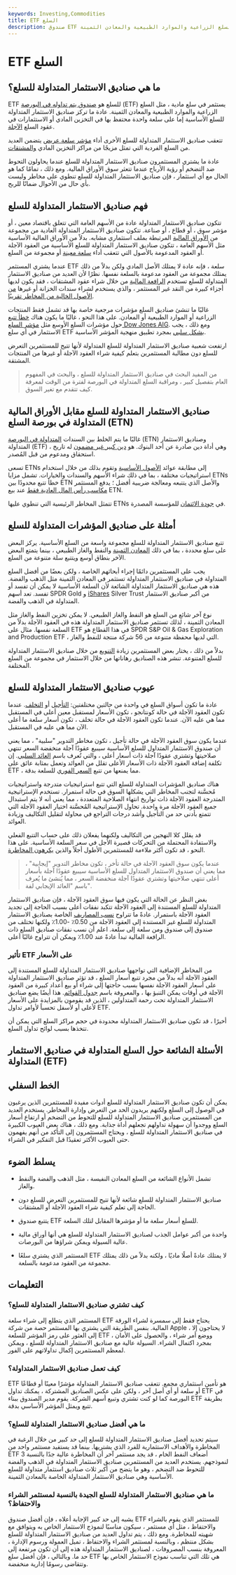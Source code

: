 ```yaml
---
keywords: Investing,Commodities
title: ETF السلع
description: صندوق ETF للسلع هو صندوق يتم تداوله في البورصة يستثمر في السلع المادية ، مثل السلع الزراعية والموارد الطبيعية والمعادن الثمينة.
---
```


# ETF السلع
## ما هي صناديق الاستثمار المتداولة للسلع؟

ETF للسلع هو [صندوق يتم تداوله في البورصة](/etf) (ETF) يستثمر في سلع مادية ، مثل السلع الزراعية والموارد الطبيعية والمعادن الثمينة. عادة ما تركز صناديق الاستثمار المتداولة للسلع الأساسية إما على سلعة واحدة محتفظ بها في التخزين المادي أو الاستثمارات في عقود السلع [الآجلة](/futurescontract).

تتعقب صناديق الاستثمار المتداولة للسلع الأخرى أداء [مؤشر سلعة عريض](/commodityindices) يتضمن العديد من السلع الفردية التي تمثل مزيجًا من مراكز التخزين المادي [والمشتقات](/derivative).

عادة ما يشتري المستثمرون صناديق الاستثمار المتداولة للسلع عندما يحاولون التحوط ضد التضخم أو رؤية الأرباح عندما تتعثر سوق الأوراق المالية. ومع ذلك ، تمامًا كما هو الحال مع أي استثمار ، فإن صناديق الاستثمار المتداولة للسلع تنطوي على مخاطر وليست بأي حال من الأحوال ضمانًا للربح.

## فهم صناديق الاستثمار المتداولة للسلع

تتكون صناديق الاستثمار المتداولة عادة من الأسهم العامة التي تتعلق باقتصاد معين ، أو مؤشر سوق ، أو قطاع ، أو صناعة. تتكون صناديق الاستثمار المتداولة العادية من مجموعة من [الأوراق المالية](/security) المرتبطة بملف استثماري مشابه. بدلاً من الأوراق المالية الأساسية مثل الأسهم العامة ، تتكون صناديق الاستثمار المتداولة للسلع الأساسية من العقود الآجلة أو العقود المدعومة بالأصول التي تتعقب أداء [سلعة معينة](/commodity) أو مجموعة من السلع.

عندما يشتري المستثمر ETF سلعة ، فإنه عادة لا يمتلك الأصل المادي ولكن بدلاً من ذلك يمتلك مجموعة من العقود مدعومة بالسلعة نفسها. نظرًا لأن العديد من صناديق الاستثمار المتداولة للسلع تستخدم [الرافعة المالية](/leverage) من خلال شراء عقود المشتقات ، فقد يكون لديها أجزاء كبيرة من النقد غير المستثمر ، والذي يستخدم لشراء سندات الخزانة أو غيرها [من الأصول الخالية من المخاطر تقريبًا](/riskfreeasset).

غالبًا ما تنشئ صناديق السلع مؤشرات مرجعية خاصة بها قد تشمل فقط المنتجات الزراعية أو الموارد الطبيعية أو المعادن. على هذا النحو ، غالبًا ما يكون هناك [خطأ تتبع](/trackingerror) حول مؤشرات السلع الأوسع مثل [مؤشر السلع Dow Jones AIG](/dj-aigci). ومع ذلك ، يجب الاستثمار في أي سلع ETF [بشكل سلبي](/passiveinvesting) بمجرد تطبيق منهجية المؤشر الأساسية.

ارتفعت شعبية صناديق الاستثمار المتداولة للسلع المتداولة لأنها تتيح للمستثمرين التعرض للسلع دون مطالبة المستثمرين بتعلم كيفية شراء العقود الآجلة أو غيرها من المنتجات المشتقة.

> من المفيد البحث في صناديق الاستثمار المتداولة للسلع ، والبحث في المفهوم العام بتفصيل كبير ، ومراقبة السلع المتداولة في البورصة لفترة من الوقت لمعرفة كيف تتقدم مع تغير السوق.

>

## صناديق الاستثمار المتداولة للسلع مقابل الأوراق المالية المتداولة في بورصة السلع (ETN)

غالبًا ما يتم الخلط بين السندات [المتداولة في البورصة](/etn) (ETN) وصناديق الاستثمار المتداولة (ETF) ، وهي أداة دين صادرة عن أحد البنوك. هو [دين كبير غير مضمون](/unsecureddebt) له تاريخ استحقاق ومدعوم من قبل المُصدر.

تسعى ETNs إلى مطابقة عوائد [الأصول الأساسية](/underlying-asset) وتقوم بذلك من خلال استخدام استراتيجيات مختلفة ، بما في ذلك شراء الأسهم والسندات والخيارات. تشمل مزايا ETNs خطأ تتبع محدودًا بين ETN والأصل الذي يتتبعه ومعالجة ضريبية أفضل ؛ يدفع المستثمر [مكاسب رأس المال العادية فقط](/capitalgain) عند بيع ETN.

تتمثل المخاطر الرئيسية التي تنطوي عليها ETNs في [جودة الائتمان](/creditquality) للمؤسسة المصدرة.

## أمثلة على صناديق المؤشرات المتداولة للسلع

تتبع صناديق الاستثمار المتداولة للسلع مجموعة واسعة من السلع الأساسية. يركز البعض على سلع محددة ، بما في ذلك [المعادن الثمينة](/preciousmetal) والنفط والغاز الطبيعي ، بينما يتمتع البعض الآخر بنطاق أوسع ويتتبع سلة متنوعة من السلع.

يجب على المستثمرين دائمًا إجراء أبحاثهم الخاصة ، ولكن بعضًا من أفضل السلع المتداولة في صناديق الاستثمار المتداولة تستثمر في المعادن الثمينة مثل الذهب والفضة. هذه هي صناديق الاستثمار المتداولة الشائعة لأن السلعة الأساسية لا يمكن أن تفسد أو تفسد. تعد أسهم SPDR Gold و [iShares](/ishares) Silver Trust من أكبر صناديق الاستثمار المتداولة في الذهب والفضة.

نوع آخر شائع من السلع هو النفط والغاز الطبيعي. لا يمكن تخزين النفط والغاز مثل المعادن الثمينة ، لذلك تستثمر صناديق الاستثمار المتداولة هذه في العقود الآجلة بدلاً من السلعة نفسها. مثال على ETF في هذا القطاع هو SPDR S&P Oil & Gas Exploration and Production ETF ، التي لديها محفظة متنوعة من 56 شركة منتجة للنفط والغاز.

بدلاً من ذلك ، يختار بعض المستثمرين زيادة [التنويع](/diversification) من خلال صناديق الاستثمار المتداولة للسلع المتنوعة. تنشر هذه الصناديق رهاناتها من خلال الاستثمار في مجموعة من السلع المختلفة.

## عيوب صناديق الاستثمار المتداولة للسلع

عادة ما تكون أسواق السلع في واحدة من حالتين مختلفتين: [التأجيل](/contango) أو [التخلف](/backwardation). عندما تكون العقود الآجلة في حالة كونتانجو ، تكون الأسعار لمستقبل معين أعلى في المستقبل مما هي عليه الآن. عندما تكون العقود الآجلة في حالة تخلف ، تكون أسعار سلعة ما أعلى الآن مما هي عليه في المستقبل.

عندما يكون سوق العقود الآجلة في حالة تأجيل ، تكون مخاطر التدوير "سلبية" ، مما يعني أن صندوق الاستثمار المتداول للسلع الأساسية سيبيع عقودًا آجلة منخفضة السعر تنتهي صلاحيتها وتشتري عقودًا آجلة ذات أسعار أعلى ، والتي تُعرف باسم [العائد السلبي](/roll-yield). إن تكلفة إضافة العقود الآجلة ذات الأسعار الأعلى تقلل من العوائد وتعمل بمثابة عائق على ETF ، مما يمنعها من تتبع [السعر الفوري](/spotprice) للسلعة بدقة.

هناك صناديق المؤشرات المتداولة للسلع التي تتبع استراتيجيات متدرجة واستراتيجيات مُحسَّنة لتجنب المخاطر التي يشكلها السوق في حالة استمرار. تستخدم الإستراتيجية المتدرجة العقود الآجلة ذات تواريخ انتهاء الصلاحية المتعددة ، مما يعني أنه لا يتم استبدال جميع العقود الآجلة مرة واحدة. تحاول الإستراتيجية المُحسَّنة اختيار العقود الآجلة التي تتمتع بأدنى حد من التأجيل وأشد درجات التراجع في محاولة لتقليل التكاليف وزيادة العوائد.

قد يقلل كلا النهجين من التكاليف ولكنهما يفعلان ذلك على حساب التتبع الفعلي والاستفادة المحتملة من التحركات قصيرة الأجل في سعر السلعة الأساسية. على هذا النحو ، قد تكون أكثر ملاءمة للمستثمرين الأطول أجلاً والذين [يكرهون المخاطرة](/riskaverse).

> عندما يكون سوق العقود الآجلة في حالة تأخر ، تكون مخاطر التدوير "إيجابية" ، مما يعني أن صندوق الاستثمار المتداول للسلع الأساسية سيبيع عقودًا آجلة بأسعار أعلى تنتهي صلاحيتها وتشتري عقودًا آجلة منخفضة السعر ، مما يُنشئ ما يُعرف باسم "العائد الإيجابي لفة".

>

بغض النظر عن الحالة التي يكون فيها سوق العقود الآجلة ، فإن صناديق الاستثمار المتداولة للسلع المستندة إلى العقود الآجلة تتكبد نفقات أعلى بسبب الحاجة إلى تجديد العقود الآجلة باستمرار. عادةً ما تتراوح [نسب المصاريف](/expenseratio) الخاصة بصناديق الاستثمار المتداولة للسلع غير المستندة إلى العقود الآجلة من 0.50٪ -1.00٪ ولكنها تختلف من صندوق إلى صندوق ومن سلعة إلى سلعة. اعلم أن نسب نفقات صناديق السلع ذات الرافعة المالية تبدأ عادةً عند 1.00٪ ويمكن أن تتراوح غالبًا أعلى.

### تأثير ETF على الأسعار

من المخاطر الإضافية التي تواجهها صناديق الاستثمار المتداولة للسلع المستندة إلى العقود الآجلة أنه بدلاً من مجرد تتبع أسعار السلع ، قد تؤثر صناديق الاستثمار المتداولة على أسعار العقود الآجلة نفسها بسبب حاجتها إلى شراء أو بيع أعداد كبيرة من العقود الآجلة في أوقات يمكن التنبؤ بها ، والمعروفة باسم [جدول القوائم](/rollforward). هذا أيضًا يضع صناديق الاستثمار المتداولة تحت رحمة المتداولين ، الذين قد يقومون بالمزايدة على الأسعار لأعلى أو لأسفل تحسباً لأوامر تداول ETF.

أخيرًا ، قد تكون صناديق الاستثمار المتداولة محدودة في حجم مراكز السلع التي يمكن أن تتخذها بسبب لوائح تداول السلع.

## الأسئلة الشائعة حول السلع المتداولة في صناديق الاستثمار المتداولة (ETF)

## الخط السفلي

يمكن أن تكون صناديق الاستثمار المتداولة للسلع أدوات مفيدة للمستثمرين الذين يرغبون في الوصول إلى السلع ولكنهم يريدون الحد من التعرض وإدارة المخاطر. يستخدم العديد من المستثمرين صناديق الاستثمار المتداولة للسلع للتحوط من التضخم أو ارتفاع أسعار السلع ووجدوا أن سهولة تداولهم تجعلهم أداة جذابة. ومع ذلك ، هناك بعض العيوب الكبيرة في صناديق الاستثمار المتداولة للسلع ، ويحتاج المستثمرون إلى التأكد من أنهم يفهمون حتى العيوب الأكثر تعقيدًا قبل التفكير في الشراء.

## يسلط الضوء

- تشمل الأنواع الشائعة من السلع المعادن النفيسة ، مثل الذهب والفضة والنفط والغاز.

- صناديق الاستثمار المتداولة للسلع شائعة لأنها تتيح للمستثمرين التعرض للسلع دون الحاجة إلى تعلم كيفية شراء العقود الآجلة أو المشتقات.

- يتتبع صندوق ETF للسلع أسعار سلعة ما أو مؤشرها المقابل لتلك السلعة.

- واحدة من أكبر عوامل الجذب لصناديق الاستثمار المتداولة للسلع هي أنها أوراق مالية عالية السيولة ويمكن شراؤها من البورصات.

- المستثمر الذي يشتري سلعًا ETF لا يمتلك عادةً أصلًا ماديًا ، ولكنه بدلاً من ذلك يمتلك مجموعة من العقود مدعومة بالسلعة.

## التعليمات

### كيف تشتري صناديق الاستثمار المتداولة للسلع؟

المستثمر الذي يتطلع إلى شراء سلعة ETF يحتاج فقط إلى سمسرة لشراء الورقة المالية. بنفس الطريقة التي يشتري بها المستثمر حصة من شركة Apple ، لا يحتاجون إلا إلى العثور على رمز المؤشر للسلعة ETF ، ووضع أمر شراء ، والحصول على الأمان بمجرد اكتمال الشراء. السيولة عالية مع صناديق الاستثمار المتداولة للسلع ، ويمكن لمعظم المستثمرين إكمال تداولاتهم على الفور.

### كيف تعمل صناديق الاستثمار المتداولة؟

ETF هو تأمين استثماري مجمع. تتعقب صناديق الاستثمار المتداولة مؤشرًا معينًا أو قطاعًا أو سلعة أو أي أصل آخر ، ولكن على عكس الصناديق المشتركة ، يمكنك تداول ETF في البورصة كما لو كنت تشتري وتبيع أسهم الشركة. يقوم مدير الصندوق ببناء ETF بطريقة تتبع ويمثل المؤشر الأساسي بدقة.

### ما هي أفضل صناديق الاستثمار المتداولة للسلع؟

سيتم تحديد أفضل صناديق الاستثمار المتداولة للسلع إلى حد كبير من خلال الرغبة في المخاطرة والأهداف الاستثمارية للفرد الذي يشتريها. بينما قد يستفيد مستثمر واحد من ETF 3 أضعاف النفط الخام ، قد يجد مستثمر آخر أن المخاطرة عالية جدًا بالنسبة لنموذجهم. يستخدم العديد من المستثمرين صناديق الاستثمار المتداولة في الذهب والفضة للتحوط ضد التضخم ، وهو ما يتضح من أكبر ثلاث صناديق استثمار متداولة للسلع الأساسية وهي صناديق الاستثمار المتداولة الخاصة بالمعادن الثمينة.

### ما هي صناديق الاستثمار المتداولة للسلع الجيدة بالنسبة لمستثمر الشراء والاحتفاظ؟

يشبه إلى حد كبير الإجابة أعلاه ، فإن أفضل صندوق ETF للمستثمر الذي يقوم بالشراء والاحتفاظ ، مثل أي مستثمر ، سيكون مناسبًا لنموذج الاستثمار الخاص به ويتوافق مع شهيته للمخاطرة. ومع ذلك ، يتم تداول العديد من صناديق الاستثمار المتداولة للسلع بشكل منتظم ، وبالنسبة لمستثمر الشراء والاحتفاظ ، تميل العمولة ورسوم الإدارة ، المعروفة بنسب المصروفات ، لصناديق الاستثمار المتداولة هذه إلى أن تكون مرتفعة إلى حد ما. وبالتالي ، فإن أفضل سلع ETF هي تلك التي تناسب نموذج الاستثمار الخاص بها وتتقاضى رسومًا إدارية منخفضة.

